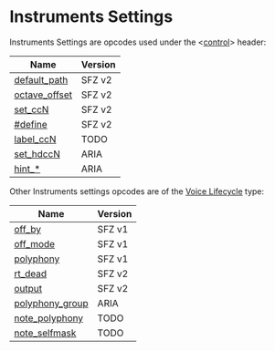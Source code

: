 ---
---
# Instruments Settings

Instruments Settings are opcodes used under the <[control](/headers/control)>
header:

| Name                                    | Version |
| ---                                     | ---     |
| [default_path](/opcodes/default_path)   | SFZ v2  |
| [octave_offset](/opcodes/octave_offset) | SFZ v2  |
| [set_ccN](/opcodes/set_ccN)             | SFZ v2  |
| [#define](/directives/define)           | SFZ v2  |
| [label_ccN](label_ccN)                  |  TODO   |
| [set_hdccN](/opcodes/set_hdccN)         |  ARIA   |
| [hint_*](/opcodes/hint_)                |  ARIA   |

Other Instruments settings opcodes are of the
[Voice Lifecycle](/types/voice_lifecycle) type:

| Name                              | Version |
| ---                               | ---     |
| [off_by](/opcodes/off_by)         | SFZ v1  |
| [off_mode](/opcodes/off_mode)     | SFZ v1  |
| [polyphony](/opcodes/polyphony)   | SFZ v1  |
| [rt_dead](/opcodes/rt_dead)       | SFZ v2  |
| [output](/opcodes/output)         | SFZ v2  |
| [polyphony_group](polyphony_group)|  ARIA   |
| [note_polyphony](note_polyphony)  |  TODO   |
| [note_selfmask](note_selfmask)    |  TODO   |


